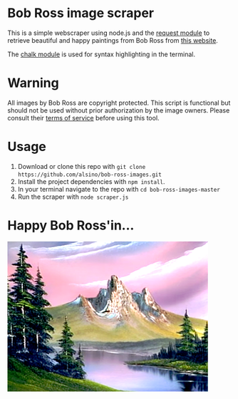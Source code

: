 # Bob Ross image scraper

This is a simple webscraper using node.js and the [request module](https://github.com/request/request#readme) to retrieve beautiful and happy paintings from Bob Ross from [this website](https://www.twoinchbrush.com/).

The [chalk module](https://github.com/chalk/chalk#readme) is used for syntax highlighting in the terminal.

# Warning
All images by Bob Ross are copyright protected. This script is functional but should not be used without prior authorization by the image owners. Please consult their [terms of service](https://www.twoinchbrush.com/terms-of-service) before using this tool.

# Usage

1. Download or clone this repo with `git clone https://github.com/alsino/bob-ross-images.git`
2. Install the project dependencies with `npm install`.
3. In your terminal navigate to the repo with `cd bob-ross-images-master`
4. Run the scraper with `node scraper.js`

# Happy Bob Ross'in...

![A nice image](https://raw.githubusercontent.com/alsino/bob-ross-images/master/sample-image.png)
